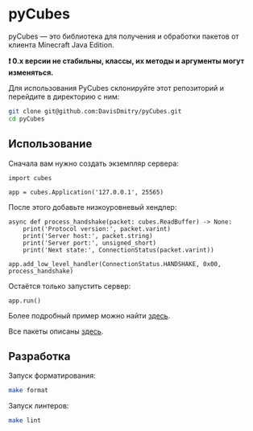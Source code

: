 # pyCubes

pyCubes — это библиотека для получения и обработки пакетов от клиента Minecraft Java Edition.

**❗ 0.x версии не стабильны, классы, их методы и аргументы могут изменяться.**

Для использования PyCubes склонируйте этот репозиторий и перейдите в директорию с ним:

```bash
git clone git@github.com:DavisDmitry/pyCubes.git
cd pyCubes
```

## Использование

Сначала вам нужно создать экземпляр сервера:

```python3
import cubes

app = cubes.Application('127.0.0.1', 25565)
```

После этого добавьте низкоуровневый хендлер:

```python3
async def process_handshake(packet: cubes.ReadBuffer) -> None:
    print('Protocol version:', packet.varint)
    print('Server host:', packet.string)
    print('Server port:', unsigned_short)
    print('Next state:', ConnectionStatus(packet.varint))

app.add_low_level_handler(ConnectionStatus.HANDSHAKE, 0x00, process_handshake)
```

Остаётся только запустить сервер:

```python3
app.run()
```

Более подробный пример можно найти [здесь](https://github.com/DavisDmitry/pyCubes/blob/main/example.py).

Все пакеты описаны [здесь](https://wiki.vg/Protocol).

## Разработка

Запуск форматирования:

```bash
make format
```

Запуск линтеров:

```bash
make lint
```
